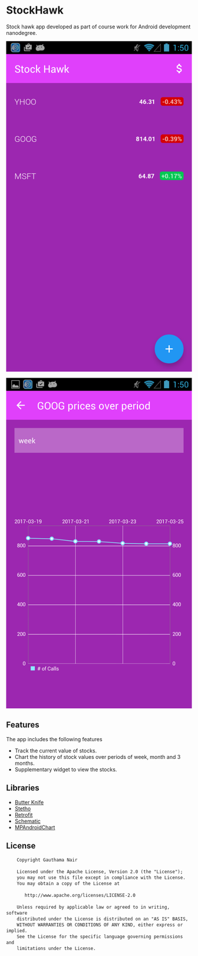# StockHawk
Stock hawk app developed as part of course work for Android development nanodegree.

![](https://github.com/Gauthamas/StockHawk/blob/master/images/newUi.png)

![](https://github.com/Gauthamas/StockHawk/blob/master/images/newUI2.png)

## Features 

The app includes the following features
* Track the current value of stocks.
* Chart the history of stock values over periods of week, month and 3 months.
* Supplementary widget to view the stocks.

## Libraries
- [Butter Knife](https://github.com/JakeWharton/butterknife) 
- [Stetho](https://github.com/facebook/stetho) 
- [Retrofit](https://github.com/square/retrofit)
- [Schematic](https://github.com/SimonVT/schematic)
- [MPAndroidChart](https://github.com/PhilJay/MPAndroidChart)

## License

```
    Copyright Gauthama Nair

    Licensed under the Apache License, Version 2.0 (the "License");
    you may not use this file except in compliance with the License.
    You may obtain a copy of the License at

       http://www.apache.org/licenses/LICENSE-2.0

    Unless required by applicable law or agreed to in writing, software
    distributed under the License is distributed on an "AS IS" BASIS,
    WITHOUT WARRANTIES OR CONDITIONS OF ANY KIND, either express or implied.
    See the License for the specific language governing permissions and
    limitations under the License.
